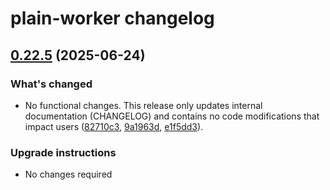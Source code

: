 # plain-worker changelog

## [0.22.5](https://github.com/dropseed/plain/releases/plain-worker@0.22.5) (2025-06-24)

### What's changed

- No functional changes. This release only updates internal documentation (CHANGELOG) and contains no code modifications that impact users ([82710c3](https://github.com/dropseed/plain/commit/82710c3), [9a1963d](https://github.com/dropseed/plain/commit/9a1963d), [e1f5dd3](https://github.com/dropseed/plain/commit/e1f5dd3)).

### Upgrade instructions

- No changes required
